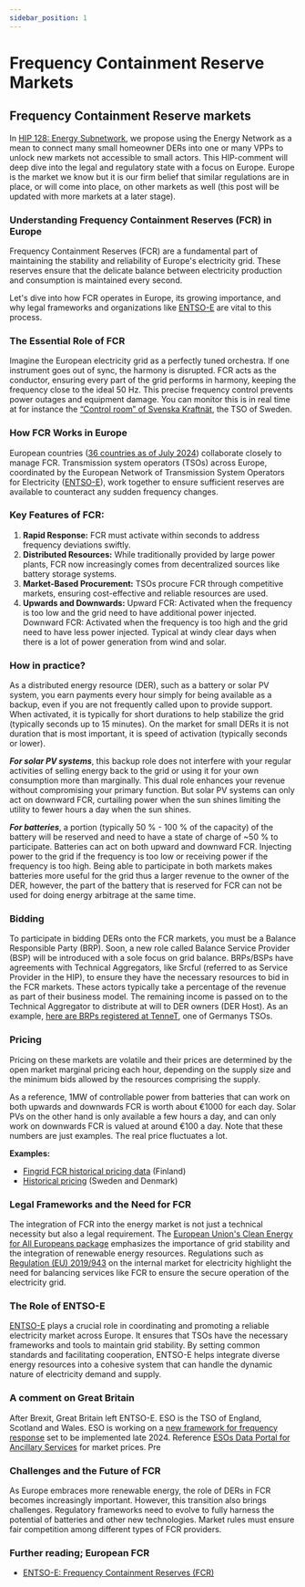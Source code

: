 ```yaml
---
sidebar_position: 1
---
```


# Frequency Containment Reserve Markets

## Frequency Containment Reserve markets


In [HIP 128: Energy Subnetwork](https://github.com/helium/HIP/blob/main/0128-energy-subnetwork.md), we propose using the Energy Network as a mean to connect many small homeowner DERs into one or many VPPs to unlock new markets not accessible to small actors. This HIP-comment will deep dive into the legal and regulatory state with a focus on Europe. Europe is the market we know but it is our firm belief that similar regulations are in place, or will come into place, on other markets as well (this post will be updated with more markets at a later stage). 

### Understanding Frequency Containment Reserves (FCR) in Europe

Frequency Containment Reserves (FCR) are a fundamental part of maintaining the stability and reliability of Europe's electricity grid. These reserves ensure that the delicate balance between electricity production and consumption is maintained every second. 

Let's dive into how FCR operates in Europe, its growing importance, and why legal frameworks and organizations like [ENTSO-E](https://www.entsoe.eu/) are vital to this process.

### The Essential Role of FCR

Imagine the European electricity grid as a perfectly tuned orchestra. If one instrument goes out of sync, the harmony is disrupted. FCR acts as the conductor, ensuring every part of the grid performs in harmony, keeping the frequency close to the ideal 50 Hz. This precise frequency control prevents power outages and equipment damage. You can monitor this is in real time at for instance the [“Control room” of Svenska Kraftnät](https://www.svk.se/en/national-grid/the-control-room/), the TSO of Sweden.

### How FCR Works in Europe

European countries ([36 countries as of July 2024](https://www.entsoe.eu/about/inside-entsoe/members/)) collaborate closely to manage FCR. Transmission system operators (TSOs) across Europe, coordinated by the European Network of Transmission System Operators for Electricity ([ENTSO-E](https://www.entsoe.eu/)), work together to ensure sufficient reserves are available to counteract any sudden frequency changes.

### Key Features of FCR:

1. **Rapid Response:** FCR must activate within seconds to address frequency deviations swiftly.
2. **Distributed Resources:** While traditionally provided by large power plants, FCR now increasingly comes from decentralized sources like battery storage systems.
3. **Market-Based Procurement:** TSOs procure FCR through competitive markets, ensuring cost-effective and reliable resources are used.
4. **Upwards and Downwards:** 
    Upward FCR: Activated when the frequency is too low and the grid need to have additional power injected.
    Downward FCR: Activated when the frequency is too high and the grid need to have less power injected. Typical at windy clear days when there is a lot of power generation from wind and solar.


### How in practice?

As a distributed energy resource (DER), such as a battery or solar PV system, you earn payments every hour simply for being available as a backup, even if you are not frequently called upon to provide support. When activated, it is typically for short durations to help stabilize the grid (typically seconds up to 15 minutes). On the market for small DERs it is not duration that is most important, it is speed of activation (typically seconds or lower).

***For solar PV systems***, this backup role does not interfere with your regular activities of selling energy back to the grid or using it for your own consumption more than marginally. This dual role enhances your revenue without compromising your primary function. But solar PV systems can only act on downward FCR, curtailing power when the sun shines limiting the utility to fewer hours a day when the sun shines. 

***For batteries***, a portion (typically 50 % - 100 % of the capacity)  of the battery will  be reserved and need to have a state of charge of ~50 % to participate. Batteries can act on both upward and downward FCR. Injecting power to the grid if the frequency is too low or receiving power if the frequency is too high. Being able to participate in both markets makes batteries more useful for the grid thus a larger revenue to the owner of the DER, however, the part of the battery that is reserved for FCR can not be used for doing energy arbitrage at the same time.

### Bidding

To participate in bidding DERs onto the FCR markets, you must be a Balance Responsible Party (BRP). Soon, a new role called Balance Service Provider (BSP) will be introduced with a sole focus on grid balance. BRPs/BSPs have agreements with Technical Aggregators, like Srcful (referred to as Service Provider in the HIP), to ensure they have the necessary resources to bid in the FCR markets. These actors typically take a percentage of the revenue as part of their business model. The remaining income is passed on to the Technical Aggregator to distribute at will to DER owners (DER Host). 
As an example, [here are BRPs registered at TenneT](https://www.tennet.eu/markets/balansverantwoordelijken-brps/brp-registry), one of Germanys TSOs. 

### Pricing

Pricing on these markets are volatile and their prices are determined by the open market marginal pricing each hour, depending on the supply size and the minimum bids allowed by the resources comprising the supply.

As a reference, 1MW of controllable power from batteries that can work on both upwards and downwards FCR is worth about €1000 for each day. Solar PVs on the other hand is only available a few hours a day, and can only work on downwards FCR is valued at around €100 a day. Note that these numbers are just examples. The real price fluctuates a lot.

**Examples:**

* [Fingrid FCR historical pricing data](https://www.fingrid.fi/en/electricity-market-information/reserve-market-information/frequency-controlled-disturbance-reserve/) (Finland)
* [Historical pricing](https://mimer.svk.se/PrimaryRegulation/PrimaryRegulationIndex) (Sweden and Denmark)


### Legal Frameworks and the Need for FCR

The integration of FCR into the energy market is not just a technical necessity but also a legal requirement. The [European Union's Clean Energy for All Europeans package](https://energy.ec.europa.eu/topics/energy-strategy/clean-energy-all-europeans-package_en) emphasizes the importance of grid stability and the integration of renewable energy resources. Regulations such as [Regulation (EU) 2019/943](https://eur-lex.europa.eu/legal-content/EN/TXT/?uri=CELEX%3A32019R0943) on the internal market for electricity highlight the need for balancing services like FCR to ensure the secure operation of the electricity grid.

### The Role of ENTSO-E

[ENTSO-E](https://www.entsoe.eu/) plays a crucial role in coordinating and promoting a reliable electricity market across Europe. It ensures that TSOs have the necessary frameworks and tools to maintain grid stability. By setting common standards and facilitating cooperation, ENTSO-E helps integrate diverse energy resources into a cohesive system that can handle the dynamic nature of electricity demand and supply.

### A comment on Great Britain

After Brexit, Great Britain left ENTSO-E. ESO is the TSO of England, Scotland and Wales. ESO is working on a [new framework for frequency response](https://www.nationalgrideso.com/industry-information/balancing-services/frequency-response-services/new-dynamic-services-dcdmdr) set to be implemented late 2024. Reference [ESOs Data Portal for Ancillary Services](https://www.nationalgrideso.com/data-portal/dynamic-containment-data) for  market prices. Pre

### Challenges and the Future of FCR

As Europe embraces more renewable energy, the role of DERs in FCR becomes increasingly important. However, this transition also brings challenges. Regulatory frameworks need to evolve to fully harness the potential of batteries and other new technologies. Market rules must ensure fair competition among different types of FCR providers.

### Further reading; European FCR

* [ENTSO-E: Frequency Containment Reserves (FCR)](https://www.entsoe.eu/network_codes/eb/fcr/)


